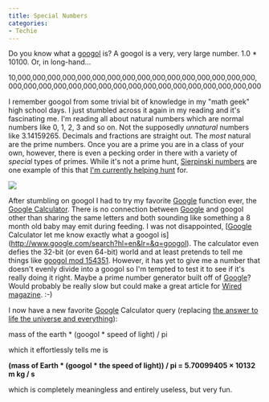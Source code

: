 ```yaml
---
title: Special Numbers
categories:
- Techie
---
```


Do you know what a [googol](http://en.wikipedia.org/wiki/Googol) is? A googol is a very, very large number. 1.0 * 10100. Or, in long-hand...

10,000,000,000,000,000,000,000,000,000,000,000,000,000,000,000,000,  
000,000,000,000,000,000,000,000,000,000,000,000,000,000,000,000,000

I remember googol from some trivial bit of knowledge in my "math geek" high school days. I just stumbled across it again in my reading and it's fascinating me. I'm reading all about natural numbers which are normal numbers like 0, 1, 2, 3 and so on. Not the supposedly _unnatural_ numbers like 3.14159265. Decimals and fractions are straight out. The _most_ natural are the prime numbers. Once you are a prime you are in a class of your own, however, there is even a pecking order in there with a variety of _special_ types of primes. While it's not a prime hunt, [Sierpinski numbers](http://en.wikipedia.org/wiki/Sierpinski_number) are one example of this that [I'm currently helping hunt](http://www.seventeenorbust.com/stats/users/user.mhtml?userID=8349) for.

[![](http://www.google.com/images/calc_img.gif)](http://www.google.com/help/features.html#calculator)

After stumbling on googol I had to try my favorite [Google](http://www.google.com/) function ever, the [Google Calculator](http://www.google.com/help/features.html#calculator). There is no connection between [Google](http://www.google.com/) and googol other than sharing the same letters and both sounding like something a 8 month old baby may emit during feeding. I was not disappointed, [[Google](http://www.google.com/) Calculator let me know exactly what a googol is](http://www.google.com/search?hl=en&lr=&q=googol). The calculator even defies the 32-bit (or even 64-bit) world and at least pretends to tell me things like [googol mod 154351](http://www.google.com/search?hl=en&lr=&q=googol+mod+154351). However, it has yet to give me a number that doesn't evenly divide into a googol so I'm tempted to test it to see if it's really doing it right. Maybe a prime number generator built off of [Google](http://www.google.com/)? Would probably be really slow but could make a great article for [Wired magazine](http://www.wired.com/). :-)

I now have a new favorite [Google](http://www.google.com/) Calculator query (replacing [the answer to life the universe and everything](http://www.google.com/search?q=answer+to+life+the+universe+and+everything)):

mass of the earth * (googol * speed of light) / pi

which it effortlessly tells me is 

**(mass of Earth * (googol * the speed of light)) / pi = 5.70099405 × 10132 m kg / s**

which is completely meaningless and entirely useless, but very fun.
